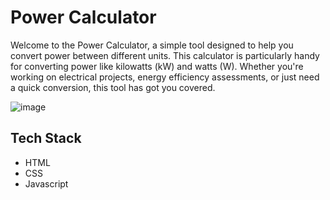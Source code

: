 # Power Calculator

Welcome to the Power Calculator, a simple tool designed to help you convert power between different units. This calculator is particularly handy for converting power like kilowatts (kW) and watts (W). Whether you're working on electrical projects, energy efficiency assessments, or just need a quick conversion, this tool has got you covered.

![image](https://github.com/TheDarkW3b/CalcDiverse/assets/54339318/c74a3242-27b3-4ad9-a91c-2fd54b056192)


## Tech Stack
- HTML
- CSS
- Javascript
